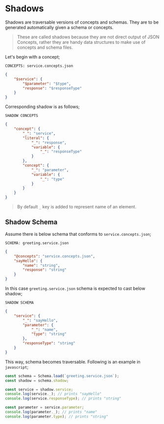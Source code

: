 # Shadows

Shadows are traversable versions of concepts and schemas. They are to be
generated automatically given a schema or concepts.

> These are called shadows because they are not direct output of JSON Concepts,
> rather they are handy data structures to make use of concepts and schema files.

Let's begin with a concept;

`CONCEPTS: service.concepts.json`

```json
{
    "$service": {
        "$parameter": "$type",
        "response": "$responseType"
    }
}
```

Corresponding shadow is as follows;

`SHADOW CONCEPTS`

```json
{
    "concept": {
        "_": "service",
        "literal": {
            "_": "response",
            "variable": {
                "_": "responseType"
            }
        },
        "concept": { 
            "_": "parameter",
            "variable": {
                "_": "type"
            }
        }
    }
}
```

> By default `_` key is added to represent name of an element.

## Shadow Schema

Assume there is below schema that conforms to `service.concepts.json`;

`SCHEMA: greeting.service.json`

```json
{
    "@concepts": "service.concepts.json",
    "sayHello": {
        "name": "string",
        "response": "string"
    }
}
```

In this case `greeting.service.json` schema is expected to cast below shadow;

`SHADOW SCHEMA`

```json
{
    "service": {
        "_": "sayHello",
        "parameter": {
            "_": "name",
            "type": "string"
        },
        "responseType": "string"
    }
}
```

This way, schema becomes traversable. Following is an example in `javascript`;

```javascript
const schema = Schema.load(`greeting.service.json`);
const shadow = schema.shadow;

const service = shadow.service;
console.log(service._); // prints "sayHello"
console.log(service.responseType); // prints "string"

const parameter = service.parameter;
console.log(parameter._); // prints "name"
console.log(parameter.type); // prints "string"
```

